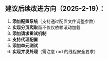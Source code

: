 ## 建议后续改进方向（2025-2-19）：

1. **添加配置系统**（支持通过配置文件调整参数）
2. **实现分页爬取**而不仅仅依赖滚动加载
3. **添加请求重试机制**
4. **支持代理配置**
5. **添加单元测试**
6. **实现并发处理**（需注意 rod 的线程安全要求）